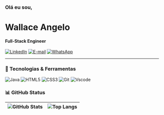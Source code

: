 ### Olá eu sou,
# Wallace Angelo
#### Full-Stack Engineer

[![LinkedIn](https://img.shields.io/badge/LinkedIn-0077B5?style=for-the-badge&logo=linkedin&logoColor=white)](https://www.linkedin.com/in/wallaceangelo/) 
[![E-mail](https://img.shields.io/badge/-Email-000?style=for-the-badge&logo=microsoft-outlook&logoColor=007BFF)](mailto:wallaceangelo@hotmail.com)
[![WhatsApp](https://img.shields.io/badge/WhatsApp-25D366?style=for-the-badge&logo=whatsapp&logoColor=white)](https://wa.me/5575998373856)

---
### 🧰 Tecnologias & Ferramentas
![Java](https://img.shields.io/badge/java-%23ED8B00.svg?style=for-the-badge&logo=openjdk&logoColor=white)
![HTML5](https://img.shields.io/badge/HTML5-E34F26?style=for-the-badge&logo=html5&logoColor=white)
![CSS3](https://img.shields.io/badge/CSS3-1572B6?style=for-the-badge&logo=css3&logoColor=white)
![Git](https://img.shields.io/badge/GIT-E44C30?style=for-the-badge&logo=git&logoColor=white)
![Vscode](https://img.shields.io/badge/Vscode-007ACC?style=for-the-badge&logo=visual-studio-code&logoColor=white)

### 📊 GitHub Status

| ![GitHub Stats](https://github-readme-stats.vercel.app/api?username=WallaceAngelo12&theme=transparent&bg_color=000&border_color=29903b&show_icons=true&icon_color=29903b&title_color=29903b&text_color=FFF) | ![Top Langs](https://github-readme-stats.vercel.app/api/top-langs/?username=WallaceAngelo12&layout=compact&bg_color=000&border_color=29903b&title_color=29903b&text_color=FFF) |
| --- | --- |
